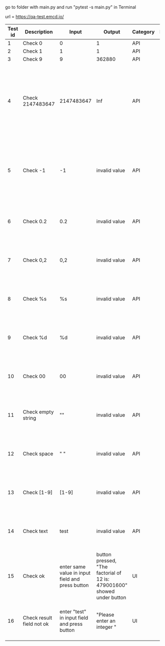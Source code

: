 go to folder with main.py and
run "pytest -s main.py" in Terminal 

url = https://qa-test.emcd.io/

| Test id | Description               | Input                                            | Output                                                                  | Category | Importance | Last result | Comment                                                                                                                   |
|---------|---------------------------|--------------------------------------------------|-------------------------------------------------------------------------|----------|------------|-------------|---------------------------------------------------------------------------------------------------------------------------|
| 1       | Check 0                   | 0                                                | 1                                                                       | API      | Blocker    | OK          |                                                                                                                           |
| 2       | Check 1                   | 1                                                | 1                                                                       | API      | Blocker    | OK          |                                                                                                                           |
| 3       | Check 9                   | 9                                                | 362880                                                                  | API      | Blocker    | OK          |                                                                                                                           |
| 4       | Check 2147483647          | 2147483647                                       | Inf                                                                     | API      | Medium     | Failed      | This value is included in int. Need either change the description, or return infinity, overflow, too large a number, etc. |
| 5       | Check -1                  | -1                                               | invalid value                                                           | API      | Medium     | Failed      | This value is included in int, but not valid for factorial. Need to show user info about "-" value.                       |
| 6       | Check 0.2                 | 0.2                                              | invalid value                                                           | API      | Medium     | Failed      | This value is not valid. Need to show user info about it.                                                                 |
| 7       | Check 0,2                 | 0,2                                              | invalid value                                                           | API      | Medium     | Failed      | This value is not valid. Need to show user info about it.                                                                 |
| 8       | Check %s                  | %s                                               | invalid value                                                           | API      | Medium     | Failed      | This value is not valid. Need to show user info about it.                                                                 |
| 9       | Check %d                  | %d                                               | invalid value                                                           | API      | Medium     | Failed      | This value is not valid. Need to show user info about it.                                                                 |
| 10      | Check 00                  | 00                                               | invalid value                                                           | API      | Medium     | Failed      | This value is not valid. Need to show user info about it.                                                                 |
| 11      | Check empty string        | ""                                               | invalid value                                                           | API      | Medium     | Failed      | This value is not valid. Need to show user info about it.                                                                 |
| 12      | Check space               | " "                                              | invalid value                                                           | API      | Medium     | Failed      | This value is not valid. Need to show user info about it.                                                                 |
| 13      | Check \[1-9]              | \[1-9]                                           | invalid value                                                           | API      | Medium     | Failed      | This value is not valid. Need to show user info about it.                                                                 |
| 14      | Check text                | test                                             | invalid value                                                           | API      | Medium     | Failed      | This value is not valid. Need to show user info about it.                                                                 |
| 15      | Check ok                  | enter same value in input field and press button | button pressed, "The factorial of 12 is: 479001600" showed under button | UI       | Blocker    | OK          |                                                                                                                           |
| 16      | Check result field not ok | enter "test" in input field and press button     | "Please enter an integer "                                              | UI       | Medium     | OK          | This value is not valid. Need to show user info about it.                                                                 |